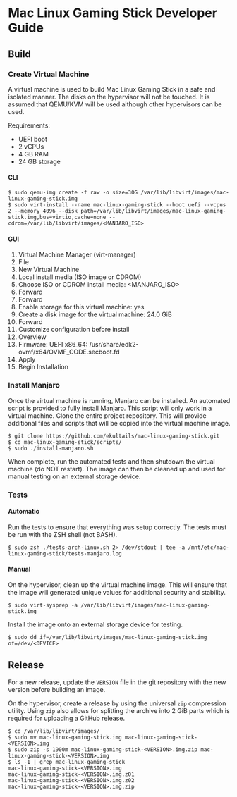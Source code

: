 # Mac Linux Gaming Stick Developer Guide

## Build

### Create Virtual Machine

A virtual machine is used to build Mac Linux Gaming Stick in a safe and isolated manner. The disks on the hypervisor will not be touched. It is assumed that QEMU/KVM will be used although other hypervisors can be used.

Requirements:

- UEFI boot
- 2 vCPUs
- 4 GB RAM
- 24 GB storage

#### CLI

```
$ sudo qemu-img create -f raw -o size=30G /var/lib/libvirt/images/mac-linux-gaming-stick.img
$ sudo virt-install --name mac-linux-gaming-stick --boot uefi --vcpus 2 --memory 4096 --disk path=/var/lib/libvirt/images/mac-linux-gaming-stick.img,bus=virtio,cache=none --cdrom=/var/lib/libvirt/images/<MANJARO_ISO>
```

#### GUI

1. Virtual Machine Manager (virt-manager)
2. File
3. New Virtual Machine
4. Local install media (ISO image or CDROM)
5. Choose ISO or CDROM install media: <MANJARO_ISO>
6. Forward
7. Forward
8. Enable storage for this virtual machine: yes
9. Create a disk image for the virtual machine: 24.0 GiB
10. Forward
11. Customize configuration before install
12. Overview
13. Firmware: UEFI x86_64: /usr/share/edk2-ovmf/x64/OVMF_CODE.secboot.fd
14. Apply
15. Begin Installation

### Install Manjaro

Once the virtual machine is running, Manjaro can be installed. An automated script is provided to fully install Manjaro. This script will only work in a virtual machine. Clone the entire project repository. This will provide additional files and scripts that will be copied into the virtual machine image.

```
$ git clone https://github.com/ekultails/mac-linux-gaming-stick.git
$ cd mac-linux-gaming-stick/scripts/
$ sudo ./install-manjaro.sh
```

When complete, run the automated tests and then shutdown the virtual machine (do NOT restart). The image can then be cleaned up and used for manual testing on an external storage device.

### Tests

#### Automatic

Run the tests to ensure that everything was setup correctly. The tests must be run with the ZSH shell (not BASH).

```
$ sudo zsh ./tests-arch-linux.sh 2> /dev/stdout | tee -a /mnt/etc/mac-linux-gaming-stick/tests-manjaro.log
```

#### Manual

On the hypervisor, clean up the virtual machine image. This will ensure that the image will generated unique values for additional security and stability.

```
$ sudo virt-sysprep -a /var/lib/libvirt/images/mac-linux-gaming-stick.img
```

Install the image onto an external storage device for testing.

```
$ sudo dd if=/var/lib/libvirt/images/mac-linux-gaming-stick.img of=/dev/<DEVICE>
```

## Release

For a new release, update the `VERSION` file in the git repository with the new version before building an image.

On the hypervisor, create a release by using the universal `zip` compression utility. Using `zip` also allows for splitting the archive into 2 GiB parts which is required for uploading a GitHub release.

```
$ cd /var/lib/libvirt/images/
$ sudo mv mac-linux-gaming-stick.img mac-linux-gaming-stick-<VERSION>.img
$ sudo zip -s 1900m mac-linux-gaming-stick-<VERSION>.img.zip mac-linux-gaming-stick-<VERSION>.img
$ ls -1 | grep mac-linux-gaming-stick
mac-linux-gaming-stick-<VERSION>.img
mac-linux-gaming-stick-<VERSION>.img.z01
mac-linux-gaming-stick-<VERSION>.img.z02
mac-linux-gaming-stick-<VERSION>.img.zip
```
